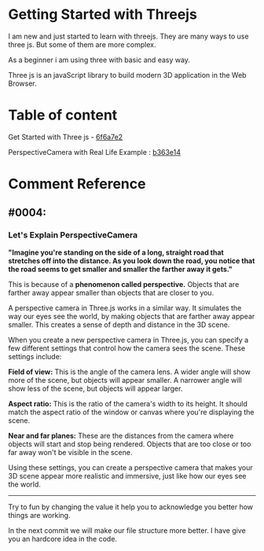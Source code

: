 # Getting Started with Threejs 

I am new and just started to learn with threejs. They are many ways to use three js. But some of them are more complex.

As a beginner i am using three with basic and easy way. 

Three js is an javaScript library to build modern 3D application in the Web Browser.

# Table of content

Get Started with Three js - [6f6a7e2](https://github.com/Fardeen-Awais/Learning-Three-Js-/commit/6f6a7e2)

PerspectiveCamera with Real Life Example :  [b363e14](https://github.com/Fardeen-Awais/Learning-Three-Js-/commit/b363e14)

# Comment Reference 

## #0004:

### Let's Explain PerspectiveCamera

**"Imagine you're standing on the side of a long, straight road that stretches off into the distance.
As you look down the road, you notice that the road seems to get smaller and smaller the farther away it gets."**

This is because of a **phenomenon called perspective.** Objects that are farther away appear smaller than objects that are closer to you.

A perspective camera in Three.js works in a similar way. It simulates the way our eyes see the world, by making objects that are farther away appear smaller. This creates a sense of depth and distance in the 3D scene.

When you create a new perspective camera in Three.js, you can specify a few different settings that control how the camera sees the scene. These settings include:

**Field of view:** This is the angle of the camera lens. A wider angle will show more of the scene, but objects will appear smaller. A narrower angle will show less of the scene, but objects will appear larger.

**Aspect ratio:** This is the ratio of the camera's width to its height. It should match the aspect ratio of the window or canvas where you're displaying the scene.

**Near and far planes:** These are the distances from the camera where objects will start and stop being rendered. Objects that are too close or too far away won't be visible in the scene.

Using these settings, you can create a perspective camera that makes your 3D scene appear more realistic and immersive, just like how our eyes see the world.


---------------------------------------

Try to fun by changing the value it help you to acknowledge you better how things are working.

In the next commit we will make our file structure more better. I have give you an hardcore idea in the code. 
